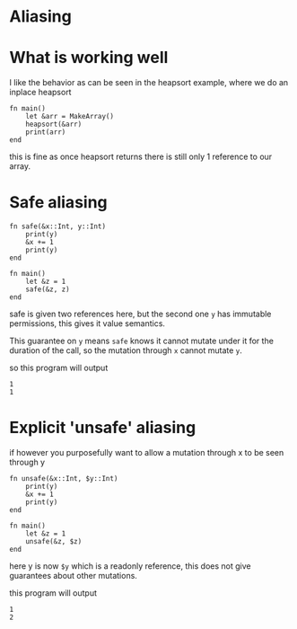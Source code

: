 Aliasing
========


What is working well
====================

I like the behavior as can be seen in the heapsort example,
where we do an inplace heapsort

    fn main()
        let &arr = MakeArray()
        heapsort(&arr)
        print(arr)
    end

this is fine as once heapsort returns there is still only 1 reference to our array.


Safe aliasing
===============

    fn safe(&x::Int, y::Int)
        print(y)
        &x += 1
        print(y)
    end

    fn main()
        let &z = 1
        safe(&z, z)
    end

safe is given two references here, but the second one `y` has
immutable permissions, this gives it value semantics.

This guarantee on `y` means `safe` knows it cannot mutate under it for the duration of the call,
so the mutation through `x` cannot mutate `y`.

so this program will output

    1
    1

Explicit 'unsafe' aliasing
==========================

if however you purposefully want to allow a mutation through x to be seen through y

    fn unsafe(&x::Int, $y::Int)
        print(y)
        &x += 1
        print(y)
    end

    fn main()
        let &z = 1
        unsafe(&z, $z)
    end

here y is now `$y` which is a readonly reference,
this does not give guarantees about other mutations.

this program will output

    1
    2


